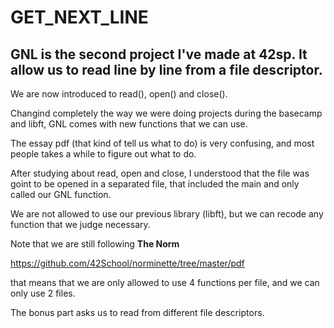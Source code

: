 # GET_NEXT_LINE
## GNL is the second project I've made at 42sp. It allow us to read line by line from a file descriptor.

We are now introduced to read(), open() and close().

Changind completely the way we were doing projects during the basecamp and libft, GNL comes with new functions that we can use.

The essay pdf (that kind of tell us what to do) is very confusing, and most people takes a while to figure out what to do.

After studying about read, open and close, I understood that the file was goint to be opened in a separated file,
that included the main and only called our GNL function.

We are not allowed to use our previous library (libft), but we can recode any function that we judge necessary.

Note that we are still following **The Norm**

https://github.com/42School/norminette/tree/master/pdf

that means that we are only allowed to use 4 functions per file, and we can only use 2 files.

The bonus part asks us to read from different file descriptors.
